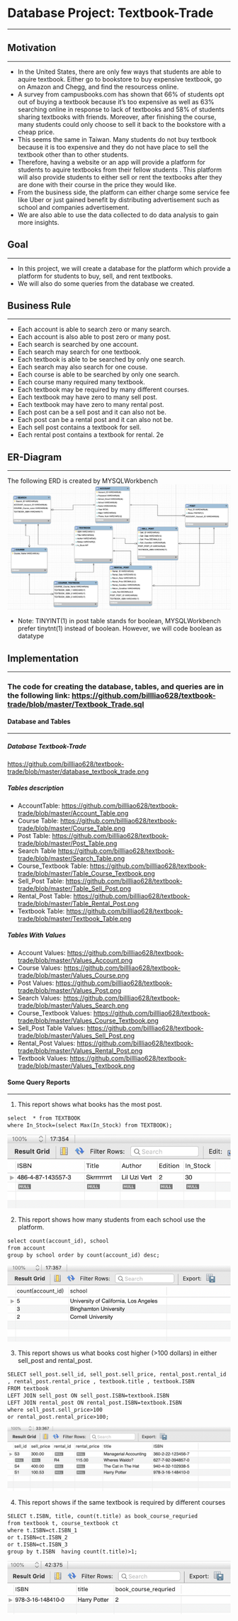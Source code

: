 # Database Project: Textbook-Trade

-------------------------------------

## Motivation
--------------------------------------
* In the United States, there are only few ways that students are able to aquire textbook. Either go to bookstore to buy expensive textbook, go on Amazon and Chegg, and find the resourcess online. 
* A survey from campusbooks.com has shown that 66% of students opt out of buying a textbook because it’s too expensive as well as 63% searching online in response to lack of textbooks and 58% of students sharing textbooks with friends. Moreover, after finishing the course, many students could only choose to sell it back to the bookstore with a cheap price.
* This seems the same in Taiwan. Many students do not buy textbook because it is too expensive and they do not have place to sell the textbook other than to other students. 
* Therefore, having a website or an app will provide a platform for students to aquire textbooks from their fellow students . This platform will also provide students to either sell or rent the textbooks after they are done with their course in the price they would like.
* From the business side, the platform can either charge some service fee like Uber or just gained benefit by distributing advertisement such as school and companies advertisement.
* We are also able to use the data collected to do data analysis to gain more insights. 

## Goal
--------------------------------------
* In this project, we will create a database for the platform which provide a platform for students to buy, sell, and rent textbooks.
* We will also do some queries from the database we created.

## Business Rule
--------------------------------------
* Each account is able to search zero or many search.
* Each account is also able to post zero or many post.
* Each search is searched by one account.
* Each search may search for one textbook.
* Each textbook is able to be searched by only one search.
* Each search may also search for one couse.
* Each course is able to be searched by only one search.
* Each course many required many textbook.
* Each textbook may be required by many different courses.
* Each textbook may have zero to many sell post.
* Each textbook may have zero to many rental post.
* Each post can be a sell post and it can also not be.
* Each post can be a rental post and it can also not be.
* Each sell post contains a textbook for sell.
* Each rental post contains a textbook for rental.
2e
## ER-Diagram
---------------------------------------
The following ERD is created by MYSQLWorkbench
![image](https://github.com/billliao628/textbook-trade/blob/master/Textbook_Trade_ERD.png)
* Note: TINYINT(1) in post table stands for boolean, MYSQLWorkbench prefer tinytnt(1) instead of boolean. However, we will code boolean as datatype

## Implementation
---------------------------------------
### The code for creating the database, tables, and queries are in the following link: https://github.com/billliao628/textbook-trade/blob/master/Textbook_Trade.sql

#### Database and Tables
----------------------------------------
##### Database Textbook-Trade
https://github.com/billliao628/textbook-trade/blob/master/database_textbook_trade.png

##### Tables description
* AccountTable:
https://github.com/billliao628/textbook-trade/blob/master/Account_Table.png
* Course Table:
https://github.com/billliao628/textbook-trade/blob/master/Course_Table.png
* Post Table:
https://github.com/billliao628/textbook-trade/blob/master/Post_Table.png
* Search Table
https://github.com/billliao628/textbook-trade/blob/master/Search_Table.png
* Course_Textbook Table:
https://github.com/billliao628/textbook-trade/blob/master/Table_Course_Textbook.png
* Sell_Post Table:
https://github.com/billliao628/textbook-trade/blob/master/Table_Sell_Post.png
* Rental_Post Table:
https://github.com/billliao628/textbook-trade/blob/master/Table_Rental_Post.png
* Textbook Table:
https://github.com/billliao628/textbook-trade/blob/master/Textbook_Table.png

##### Tables With Values
* Account Values:
https://github.com/billliao628/textbook-trade/blob/master/Values_Account.png
* Course Values:
https://github.com/billliao628/textbook-trade/blob/master/Values_Course.png
* Post Values:
https://github.com/billliao628/textbook-trade/blob/master/Values_Post.png
* Search Values:
https://github.com/billliao628/textbook-trade/blob/master/Values_Search.png
* Course_Textbook Values:
https://github.com/billliao628/textbook-trade/blob/master/Values_Course_Textbook.png
* Sell_Post Table Values:
https://github.com/billliao628/textbook-trade/blob/master/Values_Sell_Post.png
* Rental_Post Values:
https://github.com/billliao628/textbook-trade/blob/master/Values_Rental_Post.png
* Textbook Values:
https://github.com/billliao628/textbook-trade/blob/master/Values_Textbook.png

#### Some Query Reports
------------------------------------
1. This report shows what books has the most post.
```MySQL
select  * from TEXTBOOK
where In_Stock=(select Max(In_Stock) from TEXTBOOK);
```
![image](https://github.com/billliao628/textbook-trade/blob/master/First_Report.png)


2. This report shows how many students from each school use the platform.
```MySQL
select count(account_id), school
from account
group by school order by count(account_id) desc;
```
![image](https://github.com/billliao628/textbook-trade/blob/master/Second_Report.png)


3. This report shows us what books cost higher (>100 dollars) in either sell_post and rental_post.
```MySQL
SELECT sell_post.sell_id, sell_post.sell_price, rental_post.rental_id , rental_post.rental_price , textbook.title , textbook.ISBN
FROM textbook 
LEFT JOIN sell_post ON sell_post.ISBN=textbook.ISBN
LEFT JOIN rental_post ON rental_post.ISBN=textbook.ISBN 
where sell_post.sell_price>100
or rental_post.rental_price>100;
```
![image](https://github.com/billliao628/textbook-trade/blob/master/Third_Report.png)

4. This report shows if the same textbook is required by different courses
```MySQL
SELECT t.ISBN, title, count(t.title) as book_course_requried
from textbook t, course_textbook ct
where t.ISBN=ct.ISBN_1
or t.ISBN=ct.ISBN_2
or t.ISBN=ct.ISBN_3
group by t.ISBN  having count(t.title)>1;
```
![image](https://github.com/billliao628/textbook-trade/blob/master/Fourth_Report.png)

